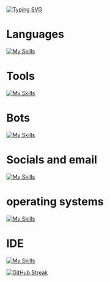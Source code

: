 <a href="https://git.io/typing-svg"><img src="https://readme-typing-svg.demolab.com?font=Fira+Code&weight=900&size=40&duration=2000&pause=2000&color=15F7EA&background=151515&center=true&vCenter=true&random=true&width=435&lines=Hi%2C+I'm+Tristan." alt="Typing SVG" /></a>

<h1>
  Languages
</h1>

[![My Skills](https://skillicons.dev/icons?i=css,html,javascript,typescript&theme=dark)](https://skillicons.dev)

<h1>
  Tools
</h1>

[![My Skills](https://skillicons.dev/icons?i=nodejs,git,github,gitlab,powershell,stackoverflow&theme=dark)](https://skillicons.dev)

<h1>
  Bots
</h1>

[![My Skills](https://skillicons.dev/icons?i=discord,bots,discordjs,&theme=dark)](https://skillicons.dev)


<h1>
  Socials and email
</h1>

[![My Skills](https://skillicons.dev/icons?i=gmail,instagram,twitter&theme=dark)](https://skillicons.dev)

<h1>
  operating systems
</h1>

[![My Skills](https://skillicons.dev/icons?i=linux,windows,ubuntu&theme=dark)](https://skillicons.dev)

<h1>
  IDE
</h1>

[![My Skills](https://skillicons.dev/icons?i=visualstudio,vscode&theme=dark)](https://skillicons.dev)



[![GitHub Streak](https://streak-stats.demolab.com/?user=TristanSimonDev&theme=dark)](https://git.io/streak-stats)




